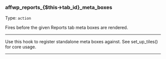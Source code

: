 ### affwp_reports_{$this->tab_id}_meta_boxes

Type: `action`

Fires before the given Reports tab meta boxes are rendered.

----

<p>Use this hook to register standalone meta boxes against. See set_up_tiles() for core usage.</p>

----

